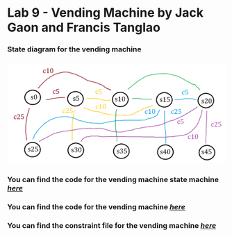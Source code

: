 # Lab 9 - Vending Machine by Jack Gaon and Francis Tanglao

### State diagram for the vending machine
### ![State diagram](https://github.com/fctanglao/DigitalLogicDesignUsingVerilogLabs/blob/main/Lab%209/vending%20machine%20state%20diagram.png)

### You can find the code for the vending machine state machine [*here*](https://github.com/fctanglao/DigitalLogicDesignUsingVerilogLabs/blob/main/Lab%209/vending_machine0.v)
### You can find the code for the vending machine [*here*](https://github.com/fctanglao/DigitalLogicDesignUsingVerilogLabs/blob/main/Lab%209/vending_machine_app.v)
### You can find the constraint file for the vending machine [*here*](https://github.com/fctanglao/DigitalLogicDesignUsingVerilogLabs/blob/main/Lab%209/Nexys-A7-100T-Master.xdc)
